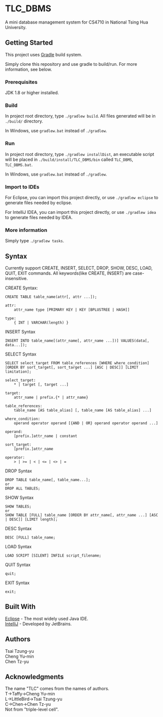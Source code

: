 # TLC_DBMS
A mini database management system for CS4710 in National Tsing Hua University. <br />

## Getting Started
This project uses [Gradle](https://gradle.org/) build system.

Simply clone this repository and use gradle to build/run.
For more information, see below.

### Prerequisites
JDK 1.8 or higher installed. <br />

### Build
In project root directory, type `./gradlew build`. All files generated will be in `./build/` directory.

In Windows, use `gradlew.bat` instead of `./gradlew`.

### Run
In project root directory, type `./gradlew installDist`, an executable script will be placed in
`./build/install/TLC_DBMS/bin` called `TLC_DBMS`, `TLC_DBMS.bat`.

In Windows, use `gradlew.bat` instead of `./gradlew`.

### Import to IDEs
For Eclipse, you can import this project directly, or use `./gradlew eclipse` to generate files needed by eclipse.

For IntelliJ IDEA, you can import this project directly, or use `./gradlew idea` to generate files needed by IDEA.

### More information
Simply type `./gradlew tasks`.

## Syntax
Currently support CREATE, INSERT, SELECT, DROP, SHOW, DESC, LOAD, QUIT, EXIT commands.
All keywords(like CREATE, INSERT) are case-insensitive.

CREATE Syntax:
```
CREATE TABLE table_name(attr[, attr ...]);

attr:
    attr_name type [PRIMARY KEY | KEY [BPLUSTREE | HASH]]

type:
    { INT | VARCHAR(length) }
```

INSERT Syntax
```
INSERT INTO table_name[(attr_name[, attr_name ...])] VALUES(data[, data...]);
```

SELECT Syntax
```
SELECT select_target FROM table_references [WHERE where_condition] [ORDER BY sort_target[, sort_target ...] [ASC | DESC]] [LIMIT limitation];

select_target:
    * | target [, target ...]

target:
    attr_name | prefix.{* | attr_name}

table_references:
    table_name [AS table_alias] [, table_name [AS table_alias] ...]
    
where_condition:
    operand operator operand [{AND | OR} operand operator operand ...]

operand:
    [prefix.]attr_name | constant

sort_target:
    [prefix.]attr_name

operator:
    > | >= | < | <= | <> | =
```

DROP Syntax
```
DROP TABLE table_name[, table_name...];
or
DROP ALL TABLES;
```

SHOW Syntax
```
SHOW TABLES;
or
SHOW TABLE [FULL] table_name [ORDER BY attr_name[, attr_name ...] [ASC | DESC]] [LIMIT length];
```

DESC Syntax
```
DESC [FULL] table_name;
```

LOAD Syntax
```
LOAD SCRIPT [SILENT] INFILE script_filename;
```

QUIT Syntax
```
quit;
```

EXIT Syntax
```
exit;
```

## Built With
[Eclipse](https://www.eclipse.org/downloads/) - The most widely used Java IDE. <br />
[IntelliJ](https://www.jetbrains.com/idea/download/#section=windows) - Developed by JetBrains. <br />

## Authors
Tsai Tzung-yu <br />
Cheng Yu-min <br />
Chen Tz-yu <br />

## Acknowledgments
The name "TLC" comes from the names of authors. <br />
T->Taffy->Cheng Yu-min <br />
L->LittleBird->Tsai Tzung-yu <br />
C->Chen->Chen Tz-yu <br />
Not from "triple-level cell". <br />
